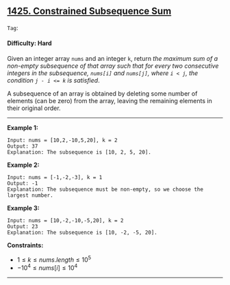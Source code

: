 ## [1425. Constrained Subsequence Sum](https://leetcode.com/problems/constrained-subsequence-sum)

```Tag```:

#### Difficulty: Hard

Given an integer array ```nums``` and an integer ```k```, return _the maximum sum of a non-empty subsequence of that array such that for every two consecutive integers in the subsequence, ```nums[i]``` and ```nums[j]```, where ```i < j```, the condition ```j - i <= k``` is satisfied_.

A subsequence of an array is obtained by deleting some number of elements (can be zero) from the array, leaving the remaining elements in their original order.

---

__Example 1:__
```
Input: nums = [10,2,-10,5,20], k = 2
Output: 37
Explanation: The subsequence is [10, 2, 5, 20].
```

__Example 2:__
```
Input: nums = [-1,-2,-3], k = 1
Output: -1
Explanation: The subsequence must be non-empty, so we choose the largest number.
```

__Example 3:__
```
Input: nums = [10,-2,-10,-5,20], k = 2
Output: 23
Explanation: The subsequence is [10, -2, -5, 20].
```

__Constraints:__

- $1 \le k \le nums.length \le 10^5$
- $-10^4 \le nums[i] \le 10^4$

---
